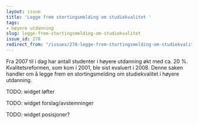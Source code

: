 ```yaml
---
layout: issue
title: 'Legge frem stortingsmelding om studiekvalitet '
tags:
- høyere utdanning
slug: legge-frem-stortingsmelding-om-studiekvalitet
issue_id: 278
redirect_from: "/issues/278-legge-frem-stortingsmelding-om-studiekvalitet"
---
```


Fra 2007 til i dag har antall studenter i høyere utdanning økt med ca. 20 %. Kvalitetsreformen, som kom i 2001, ble sist evaluert i 2008. Denne saken handler om å legge frem en stortingsmelding om studiekvalitet i høyere utdanning.

TODO: widget løfter

TODO: widget forslag/avstemninger

TODO: widget posisjoner?

